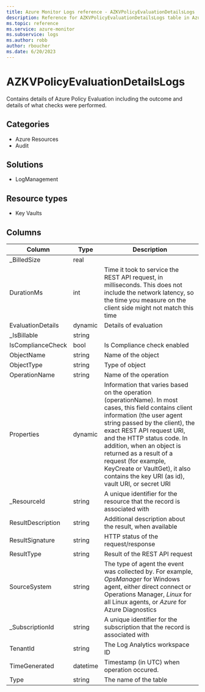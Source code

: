 ```yaml
---
title: Azure Monitor Logs reference - AZKVPolicyEvaluationDetailsLogs
description: Reference for AZKVPolicyEvaluationDetailsLogs table in Azure Monitor Logs.
ms.topic: reference
ms.service: azure-monitor
ms.subservice: logs
ms.author: robb
author: rboucher
ms.date: 6/20/2023
---
```


# AZKVPolicyEvaluationDetailsLogs

 Contains details of Azure Policy Evaluation including the outcome and details of what checks were performed.

## Categories

- Azure Resources
- Audit
## Solutions

- LogManagement
## Resource types

- Key Vaults




## Columns

| Column | Type | Description |
| --- | --- | --- |
| _BilledSize | real |  |
| DurationMs | int | Time it took to service the REST API request, in milliseconds. This does not include the network latency, so the time you measure on the client side might not match this time |
| EvaluationDetails | dynamic | Details of evaluation |
| _IsBillable | string |  |
| IsComplianceCheck | bool | Is Compliance check enabled |
| ObjectName | string | Name of the object |
| ObjectType | string | Type of object |
| OperationName | string | Name of the operation |
| Properties | dynamic | Information that varies based on the operation (operationName). In most cases, this field contains client information (the user agent string passed by the client), the exact REST API request URI, and the HTTP status code. In addition, when an object is returned as a result of a request (for example, KeyCreate or VaultGet), it also contains the key URI (as id), vault URI, or secret URI |
| _ResourceId | string | A unique identifier for the resource that the record is associated with |
| ResultDescription | string | Additional description about the result, when available |
| ResultSignature | string | HTTP status of the request/response |
| ResultType | string | Result of the REST API request |
| SourceSystem | string | The type of agent the event was collected by. For example, *OpsManager* for Windows agent, either direct connect or Operations Manager, *Linux* for all Linux agents, or *Azure* for Azure Diagnostics |
| _SubscriptionId | string | A unique identifier for the subscription that the record is associated with |
| TenantId | string | The Log Analytics workspace ID |
| TimeGenerated | datetime | Timestamp (in UTC) when operation occured. |
| Type | string | The name of the table |
